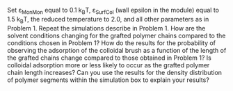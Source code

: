 

Set &epsilon;<sub>MonMon</sub> equal to 0.1 k<sub>B</sub>T, ε<sub>SurfCol</sub> (wall epsilon in the module) equal to 1.5 k<sub>B</sub>T, the reduced temperature to 2.0, and all other parameters as in Problem 1. Repeat the simulations describe in Problem 1. How are the solvent conditions changing for the grafted polymer chains compared to the conditions chosen in Problem 1? How do the results for the probability of observing the adsorption of the colloidal brush as a function of the length of the grafted chains change compared to those obtained in Problem 1? Is colloidal adsorption more or less likely to occur as the grafted polymer chain length increases? Can you use the results for the density distribution of polymer segments within the simulation box to explain your results?